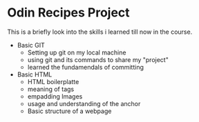 # Odin Recipes Project

This is a briefly look into the skills i learned till now in the course.

* Basic GIT
    * Setting up git on my local machine
    * using git and its commands to share my "project"
    * learned the fundamendals of committing
* Basic HTML 
    * HTML boilerplatte
    * meaning of tags 
    * empadding Images 
    * usage and understanding of the anchor
    * Basic structure of a webpage 
